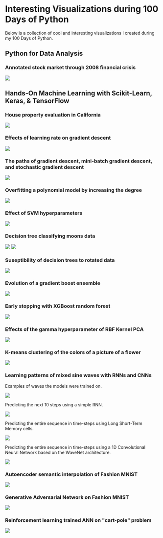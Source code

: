 # Interesting Visualizations during 100 Days of Python

Below is a collection of cool and interesting visualizations I created during my 100 Days of Python.

## Python for Data Analysis

### Annotated stock market through 2008 financial crisis

![](./PythonForDataAnalysis/pfda_ch09_files/pfda_ch09_30_0.svg)


## Hands-On Machine Learning with Scikit-Learn, Keras, & TensorFlow

### House property evaluation in California

![](./HandsOnMachineLearningWithScikitLearnAndTensorFlow/homl_ch02_End-to-end-machine-learning-project_files/homl_ch02_End-to-end-machine-learning-project_19_1.png)

### Effects of learning rate on gradient descent

![](./HandsOnMachineLearningWithScikitLearnAndTensorFlow/homl_ch04_Training-models_files/homl_ch04_Training-models_20_0.png)

### The paths of gradient descent, mini-batch gradient descent, and stochastic gradient descent

![](./HandsOnMachineLearningWithScikitLearnAndTensorFlow/homl_ch04_Training-models_files/homl_ch04_Training-models_27_0.png)

### Overfitting a polynomial model by increasing the degree

![](./HandsOnMachineLearningWithScikitLearnAndTensorFlow/homl_ch04_Training-models_files/homl_ch04_Training-models_42_0.png)

### Effect of SVM hyperparameters

![](./HandsOnMachineLearningWithScikitLearnAndTensorFlow/homl_ch05_Support-vector-machines_files/homl_ch05_Support-vector-machines_28_0.png)

### Decision tree classifying moons data

![](./HandsOnMachineLearningWithScikitLearnAndTensorFlow/homl_ch06_Decision-trees_files/homl_ch06_Decision-trees_42_0.png)
![](./HandsOnMachineLearningWithScikitLearnAndTensorFlow/homl_ch06_Decision-trees_files/homl_ch06_Decision-trees_43_0.png)

### Suseptibility of decision trees to rotated data

![](./HandsOnMachineLearningWithScikitLearnAndTensorFlow/homl_ch06_Decision-trees_files/homl_ch06_Decision-trees_60_0.png)

### Evolution of a gradient boost ensemble

![](./HandsOnMachineLearningWithScikitLearnAndTensorFlow/homl_ch07_Ensemble-learning-and-random-forests_files/homl_ch07_Ensemble-learning-and-random-forests_36_0.png)

### Early stopping with XGBoost random forest

![](./HandsOnMachineLearningWithScikitLearnAndTensorFlow/homl_ch07_Ensemble-learning-and-random-forests_files/homl_ch07_Ensemble-learning-and-random-forests_52_0.png)

### Effects of the gamma hyperparameter of RBF Kernel PCA

![](./HandsOnMachineLearningWithScikitLearnAndTensorFlow/homl_ch08_Dimensionality-reduction_files/homl_ch08_Dimensionality-reduction_31_0.png)

### K-means clustering of the colors of a picture of a flower

![](./HandsOnMachineLearningWithScikitLearnAndTensorFlow/homl_ch09_Unsupervised-learning-techniques_files/homl_ch09_Unsupervised-learning-techniques_22_0.png)

### Learning patterns of mixed sine waves with RNNs and CNNs

Examples of waves the models were trained on.

![](./HandsOnMachineLearningWithScikitLearnAndTensorFlow/homl_ch15_Processing-sequences-using-RNNs-and-CNNs_files/homl_ch15_Processing-sequences-using-RNNs-and-CNNs_4_0.png)

Predicting the next 10 steps using a simple RNN.

![](./HandsOnMachineLearningWithScikitLearnAndTensorFlow/homl_ch15_Processing-sequences-using-RNNs-and-CNNs_files/homl_ch15_Processing-sequences-using-RNNs-and-CNNs_30_0.png)

Predicting the entire sequence in time-steps using Long Short-Term Memory cells.

![](./HandsOnMachineLearningWithScikitLearnAndTensorFlow/homl_ch15_Processing-sequences-using-RNNs-and-CNNs_files/homl_ch15_Processing-sequences-using-RNNs-and-CNNs_51_0.png)

Predicting the entire sequence in time-steps using a 1D Convolutional Neural Network based on the WaveNet architecture.

![](./HandsOnMachineLearningWithScikitLearnAndTensorFlow/homl_ch15_Processing-sequences-using-RNNs-and-CNNs_files/homl_ch15_Processing-sequences-using-RNNs-and-CNNs_61_0.png)

### Autoencoder semantic interpolation of Fashion MNIST

![](./HandsOnMachineLearningWithScikitLearnAndTensorFlow/homl_ch17_Representation-learning-and-generative-learning-using-autoencoders-and-gans_files/homl_ch17_Representation-learning-and-generative-learning-using-autoencoders-and-gans_44_0.png)

### Generative Adversarial Network on Fashion MNIST

![](./HandsOnMachineLearningWithScikitLearnAndTensorFlow/homl_ch17_Representation-learning-and-generative-learning-using-autoencoders-and-gans_files/homl_ch17_Representation-learning-and-generative-learning-using-autoencoders-and-gans_55_0.png)

### Reinforcement learning trained ANN on "cart-pole" problem

![](./HandsOnMachineLearningWithScikitLearnAndTensorFlow/assets/ch18/images/cart-pole-neural-network.gif)
